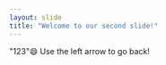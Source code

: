 ```yaml
---
layout: slide
title: "Welcome to our second slide!"
---
```

"123":smile:
Use the left arrow to go back!
